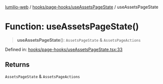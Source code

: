 [lumilio-web](../../../../modules.md) / [hooks/page-hooks/useAssetsPageState](../index.md) / useAssetsPageState

# Function: useAssetsPageState()

> **useAssetsPageState**(): `AssetsPageState` & `AssetsPageActions`

Defined in: [hooks/page-hooks/useAssetsPageState.tsx:33](https://github.com/EdwinZhanCN/Lumilio-Photos/blob/729730fd5cb8fff79935f1e81b8a78010586bf64/web/src/hooks/page-hooks/useAssetsPageState.tsx#L33)

## Returns

`AssetsPageState` & `AssetsPageActions`
